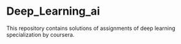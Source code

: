 # Deep_Learning_ai
This repository contains solutions of assignments of deep learning specialization by coursera.
